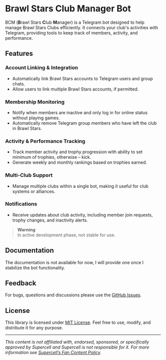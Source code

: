# Brawl Stars Club Manager Bot
BCM (**B**rawl Stars **C**lub **M**anager) is a Telegram bot designed to help manage Brawl Stars Clubs efficiently. It connects your club's activities with Telegram, providing tools to keep track of members, activity, and performance.

## Features

### Account Linking & Integration
- Automatically link Brawl Stars accounts to Telegram users and group chats.
- Allow users to link multiple Brawl Stars accounts, if permitted.

### Membership Monitoring
- Notify when members are inactive and only log in for online status without playing games.
- Automatically remove Telegram group members who have left the club in Brawl Stars.

### Activity & Performance Tracking
- Track member activity and trophy progression with ability to set minimum of trophies, otherwise – kick.
- Generate weekly and monthly rankings based on trophies earned.

### Multi-Club Support
- Manage multiple clubs within a single bot, making it useful for club systems or alliances.

### Notifications
- Receive updates about club activity, including member join requests, trophy changes, and inactivity alerts.

> **Warning** <br>
> In active development phase, not stable for use.

## Documentation
The documentation is not available for now, I will provide one once I stabilize the bot functionality.

## Feedback

For bugs, questions and discussions please use
the [GitHub Issues](https://github.com/y9vad9/bcm/issues).

## License

This library is licensed under [MIT License](LICENSE). Feel free to use, modify, and distribute it for any purpose.

_______
*This content is not affiliated with, endorsed, sponsored, or specifically approved by Supercell and Supercell is not responsible for it.
For more information see [Supercell’s Fan Content Policy](https://supercell.com/en/fan-content-policy/).*

